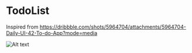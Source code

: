 # TodoList
Inspired from https://dribbble.com/shots/5964704/attachments/5964704-Daily-UI-42-To-do-App?mode=media

![Alt text](https://github.com/bagadesh/TodoList/tree/master/images/image1.png)
